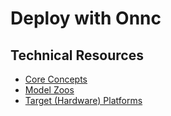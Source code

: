# Deploy with Onnc

## Technical Resources
- [Core Concepts](../../../concepts/frameworks/Onnc)
- [Model Zoos](https://github.com/afondiel/Edge-AI-Model-Zoo)
- [Target (Hardware) Platforms](https://github.com/afondiel/Edge-AI-Platforms)

